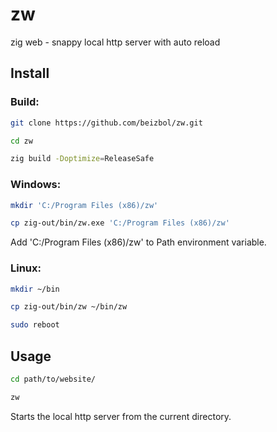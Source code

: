 # zw
zig web - snappy local http server with auto reload

## Install

### Build:

```bash
git clone https://github.com/beizbol/zw.git

cd zw

zig build -Doptimize=ReleaseSafe
```

### Windows:

```bash
mkdir 'C:/Program Files (x86)/zw'

cp zig-out/bin/zw.exe 'C:/Program Files (x86)/zw'
```
Add 'C:/Program Files (x86)/zw' to Path environment variable.

### Linux:

```bash
mkdir ~/bin

cp zig-out/bin/zw ~/bin/zw

sudo reboot
```

## Usage 

```bash
cd path/to/website/

zw
```

Starts the local http server from the current directory.
